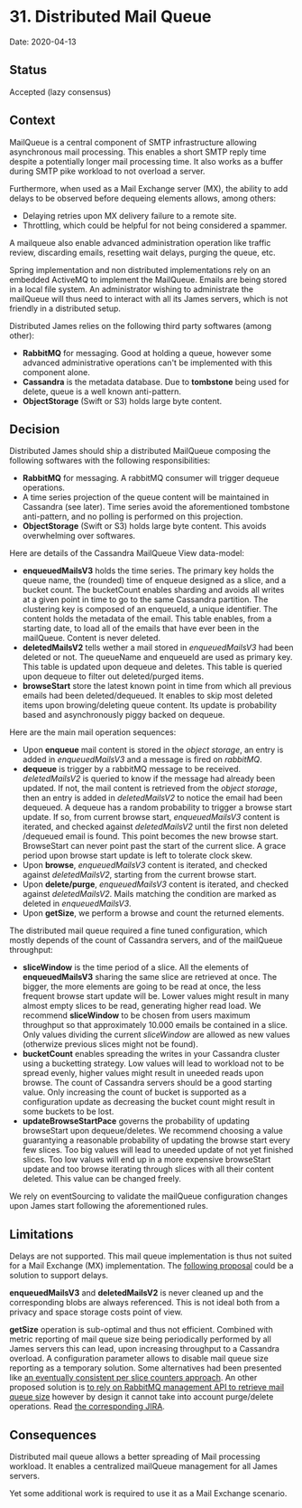 # 31. Distributed Mail Queue

Date: 2020-04-13

## Status

Accepted (lazy consensus)

## Context

MailQueue is a central component of SMTP infrastructure allowing asynchronous mail processing. This enables a short 
SMTP reply time despite a potentially longer mail processing time. It also works as a buffer during SMTP pike workload
to not overload a server. 

Furthermore, when used as a Mail Exchange server (MX), the ability to add delays to be observed before dequeing elements
allows, among others:

 - Delaying retries upon MX delivery failure to a remote site.
 - Throttling, which could be helpful for not being considered a spammer.

A mailqueue also enable advanced administration operation like traffic review, discarding emails, resetting wait delays, 
purging the queue, etc.

Spring implementation and non distributed implementations rely on an embedded ActiveMQ to implement the MailQueue. 
Emails are being stored in a local file system. An administrator wishing to administrate the mailQueue will thus need 
to interact with all its James servers, which is not friendly in a distributed setup.

Distributed James relies on the following third party softwares (among other):

 - **RabbitMQ** for messaging. Good at holding a queue, however some advanced administrative operations can't be 
implemented with this component alone.
 - **Cassandra** is the metadata database. Due to **tombstone** being used for delete, queue is a well known anti-pattern.
 - **ObjectStorage** (Swift or S3) holds large byte content.

## Decision

Distributed James should ship a distributed MailQueue composing the following softwares with the following 
responsibilities:

 - **RabbitMQ** for messaging. A rabbitMQ consumer will trigger dequeue operations.
 - A time series projection of the queue content will be maintained in Cassandra (see later). Time series avoid the 
aforementioned tombstone anti-pattern, and no polling is performed on this projection.
 - **ObjectStorage** (Swift or S3) holds large byte content. This avoids overwhelming over softwares.
 
Here are details of the Cassandra MailQueue View data-model:

 - **enqueuedMailsV3** holds the time series. The primary key holds the queue name, the (rounded) time of enqueue 
designed as a slice, and a bucket count. The bucketCount enables sharding and avoids all writes at a given point in 
time to go to the same Cassandra partition. The clustering key is composed of an enqueueId, a unique identifier. The 
content holds the metadata of the email. This table enables, from a starting date, to load all of the emails that 
have ever been in the mailQueue. Content is never deleted.
 - **deletedMailsV2** tells wether a mail stored in *enqueuedMailsV3* had been deleted or not. The queueName and 
enqueueId are used as primary key. This table is updated upon dequeue and deletes. This table is queried upon dequeue 
to filter out deleted/purged items. 
 - **browseStart** store the latest known point in time from which all previous emails had been deleted/dequeued. It 
enables to skip most deleted items upon browing/deleting queue content. Its update is probability based and 
asynchronously piggy backed on dequeue.
 
Here are the main mail operation sequences:

 - Upon **enqueue** mail content is stored in the *object storage*, an entry is added in *enqueuedMailsV3* and a message 
 is fired on *rabbitMQ*.
 - **dequeue** is trigger by a rabbitMQ message to be received. *deletedMailsV2* is queried to know if the message had
already been updated. If not, the mail content is retrieved from the *object storage*, then an entry is added in 
*deletedMailsV2* to notice the email had been dequeued. A dequeue has a random probability to trigger a browse start
update. If so, from current browse start, *enqueuedMailsV3* content is iterated, and checked against *deletedMailsV2*
until the first non deleted /dequeued email is found. This point becomes the new browse start. BrowseStart can never 
point past the start of the current slice. A grace period upon browse start update is left to tolerate clock skew.
 - Upon **browse**, *enqueuedMailsV3* content is iterated, and checked against *deletedMailsV2*, starting from the 
current browse start.
 - Upon **delete/purge**, *enqueuedMailsV3* content is iterated, and checked against *deletedMailsV2*. Mails matching 
the condition are marked as deleted in *enqueuedMailsV3*.
 - Upon **getSize**, we perform a browse and count the returned elements.
 
The distributed mail queue required a fine tuned configuration, which mostly depends of the count of Cassandra servers, 
and of the mailQueue throughput:
 - **sliceWindow** is the time period of a slice. All the elements of **enqueuedMailsV3** sharing the same slice are 
retrieved at once. The bigger, the more elements are going to be read at once, the less frequent browse start update 
will be. Lower values might result in many almost empty slices to be read, generating higher read load. We recommend 
**sliceWindow** to be chosen from users maximum throughput so that approximately 10.000 emails be contained in a slice.
Only values dividing the current *sliceWindow* are allowed as new values (otherwize previous slices might not be found).
 - **bucketCount** enables spreading the writes in your Cassandra cluster using a bucketting strategy. Low values will 
lead to workload not to be spread evenly, higher values might result in uneeded reads upon browse. The count of Cassandra 
servers should be a good starting value. Only increasing the count of bucket is supported as a configuration update as
decreasing the bucket count might result in some buckets to be lost.
 - **updateBrowseStartPace** governs the probability of updating browseStart upon dequeue/deletes. We recommend choosing 
a value guarantying a reasonable probability of updating the browse start every few slices. Too big values will lead to
uneeded update of not yet finished slices. Too low values will end up in a more expensive browseStart update and too browse
iterating through slices with all their content deleted. This value can be changed freely.

We rely on eventSourcing to validate the mailQueue configuration changes upon James start following the aforementioned rules.

## Limitations

Delays are not supported. This mail queue implementation is thus not suited for a Mail Exchange (MX) implementation.
The [following proposal](https://issues.apache.org/jira/browse/JAMES-2896) could be a solution to support delays.

**enqueuedMailsV3** and **deletedMailsV2** is never cleaned up and the corresponding blobs are always referenced. This is not
ideal both from a privacy and space storage costs point of view.

**getSize** operation is sub-optimal and thus not efficient. Combined with metric reporting of mail queue size being 
periodically performed by all James servers this can lead, upon increasing throughput to a Cassandra overload. A configuration
parameter allows to disable mail queue size reporting as a temporary solution. Some alternatives had been presented like 
[an eventually consistent per slice counters approach](https://github.com/linagora/james-project/pull/2565). An other 
proposed solution is [to rely on RabbitMQ management API to retrieve mail queue size](https://github.com/linagora/james-project/pull/2325)
however by design it cannot take into account purge/delete operations. Read 
[the corresponding JIRA](https://issues.apache.org/jira/browse/JAMES-2733).

## Consequences

Distributed mail queue allows a better spreading of Mail processing workload. It enables a centralized mailQueue
management for all James servers.

Yet some additional work is required to use it as a Mail Exchange scenario.
